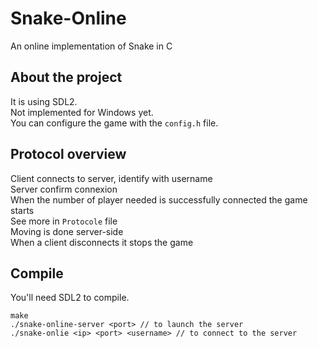 # Snake-Online
An online implementation of Snake in C

## About the project
It is using SDL2.  
Not implemented for Windows yet.  
You can configure the game with the `config.h` file.

## Protocol overview
Client connects to server, identify with username  
Server confirm connexion  
When the number of player needed is successfully connected the game starts  
See more in `Protocole` file  
Moving is done server-side  
When a client disconnects it stops the game

## Compile
You'll need SDL2 to compile.

    make
    ./snake-online-server <port> // to launch the server
    ./snake-onlie <ip> <port> <username> // to connect to the server
